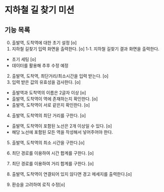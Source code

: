 # 지하철 길 찾기 미션

## 기능 목록
0. 출발역, 도착역에 대한 초기 설정 [o]
1. 지하철 길찾기 입력 화면을 출력한다. [o]
1-1. 지하철 길찾기 결과 화면을 출력한다.
  - 초기 세팅 [o]
  - 데이터를 활용해 추후 수정 예정
2. 출발역, 도착역, 최단거리/최소시간을 입력 받는다. [o]
3. 입력 받은 값의 유효성을 검사한다. [o]
  - 출발역과 도착역의 이름은 2글자 이상 [o]
  - 출발역, 도착역이 역에 존재하는지 확인한다. [o]
  - 출발역, 도착역이 서로 같은지 확인한다. [o]
4. 출발역, 도착역의 최단 거리를 구한다. [o]
  - 출발역, 도착역이 포함된 노선은 2개 이상일 수 있다. [o]
  - 해당 노선에 포함된 모든 역을 작성해서 넣어주어야 한다.
5. 출발역, 도착역의 최소 시간을 구한다.[o]
6. 최단 경로를 이용하여 시간 합계를 구한다. [o]
7. 최단 경로를 이용하여 거리 합계를 구한다. [o]
8. 출발역, 도착역이 연결되어 있지 않다면 경고 메세지를 출력한다.[o]

9. 환승을 고려하여 로직 수정[o]